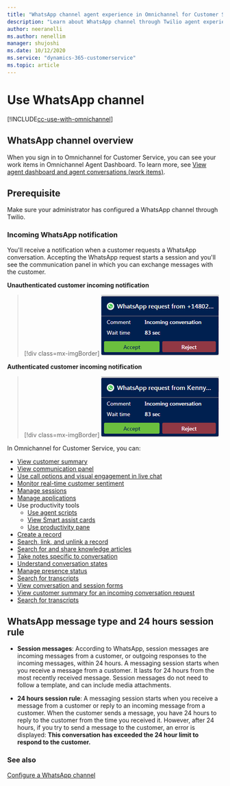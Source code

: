 ```yaml
---
title: "WhatsApp channel agent experience in Omnichannel for Customer Service | MicrosoftDocs"
description: "Learn about WhatsApp channel through Twilio agent experience in Omnichannel for Customer Service."
author: neeranelli
ms.author: nenellim
manager: shujoshi
ms.date: 10/12/2020
ms.service: "dynamics-365-customerservice"
ms.topic: article
---
```


# Use WhatsApp channel

[!INCLUDE[cc-use-with-omnichannel](../../../includes/cc-use-with-omnichannel.md)]

## WhatsApp channel overview

When you sign in to Omnichannel for Customer Service, you can see your work items in Omnichannel Agent Dashboard. To learn more, see [View agent dashboard and agent conversations (work items)](oc-agent-dashboard.md).

## Prerequisite

Make sure your administrator has configured a WhatsApp channel through Twilio.

### Incoming WhatsApp notification

You'll receive a notification when a customer requests a WhatsApp conversation. Accepting the WhatsApp request starts a session and you'll see the communication panel in which you can exchange messages with the customer.

**Unauthenticated customer incoming notification**

> [!div class=mx-imgBorder]
> ![WhatsApp chat agent notification](../../media/whatsapp-agent-notif.png "WhatsApp chat agent notification")

**Authenticated customer incoming notification**

> [!div class=mx-imgBorder]
> ![WhatsApp chat agent notification](../../media/whatsapp-agent-notif2.png "WhatsApp chat agent notification")

In Omnichannel for Customer Service, you can:

- [View customer summary](oc-customer-summary.md)
- [View communication panel](oc-conversation-control.md)
- [Use call options and visual engagement in live chat](call-options-visual-engagement.md)
- [Monitor real-time customer sentiment](oc-monitor-real-time-customer-sentiment-sessions.md)
- [Manage sessions](oc-manage-sessions.md)
- [Manage applications](oc-manage-applications.md)
- Use productivity tools
    - [Use agent scripts](oc-agent-scripts.md)
    - [View Smart assist cards](oc-smart-assist.md)
    - [Use productivity pane](oc-productivity-pane.md)
- [Create a record](oc-create-record.md)
- [Search, link, and unlink a record](oc-search-link-unlink-record.md)
- [Search for and share knowledge articles](oc-search-knowledge-articles.md)
- [Take notes specific to conversation](oc-take-notes.md)
- [Understand conversation states](oc-conversation-state.md)
- [Manage presence status](oc-manage-presence-status.md)
- [Search for transcripts](oc-search-transcipts.md)
- [View conversation and session forms](oc-view-activity-types.md)
- [View customer summary for an incoming conversation request](oc-view-customer-summary-incoming-conversation-request.md)
- [Search for transcripts](oc-search-transcipts.md)

## WhatsApp message type and 24 hours session rule

- **Session messages**: According to WhatsApp, session messages are incoming messages from a customer, or outgoing responses to the incoming messages, within 24 hours. A messaging session starts when you receive a message from a customer. It lasts for 24 hours from the most recently received message. Session messages do not need to follow a template, and can include media attachments.

- **24 hours session rule**: A messaging session starts when you receive a message from a customer or reply to an incoming message from a customer. When the customer sends a message, you have 24 hours to reply to the customer from the time you received it. However, after 24 hours, if you try to send a message to the customer, an error is displayed: **This conversation has exceeded the 24 hour limit to respond to the customer.**


### See also

[Configure a WhatsApp channel](../../administrator/configure-whatsapp-channel.md)
